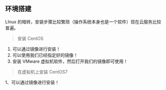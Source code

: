 ## 环境搭建

LInux 的暗转，安装步骤比较繁琐（操作系统本身也是一个软件）现在云服务比较普遍。

> 安装 CentOS 

1. 可以通过镜像进行安装！
2. 可以使用我们已经指定好的镜像！
3. 安装 VMware 虚拟机软件，然后打开我们的镜像即可使用！



> 在虚拟机上安装 CentOS7 

1、可以通过镜像进行安装！































































